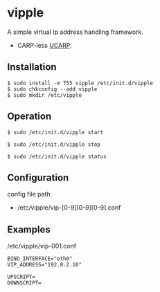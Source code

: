 vipple
======

A simple virtual ip address handling framework.

+ CARP-less [UCARP](https://github.com/jedisct1/UCarp).

Installation
------------

```
$ sudo install -m 755 vipple /etc/init.d/vipple
$ sudo chkconfig --add vipple
$ sudo mkdir /etc/vipple
```

Operation
---------

```
$ sudo /etc/init.d/vipple start
```

```
$ sudo /etc/init.d/vipple stop
```

```
$ sudo /etc/init.d/vipple status
```

Configuration
-------------

config file path

+ /etc/vipple/vip-[0-9][0-9][0-9].conf

Examples
--------

/etc/vipple/vip-001.conf

```
BIND_INTERFACE="eth0"
VIP_ADDRESS="192.0.2.10"

UPSCRIPT=
DOWNSCRIPT=
```
